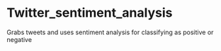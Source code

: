 # Twitter_sentiment_analysis
Grabs tweets and uses sentiment analysis for classifying as positive or negative 
